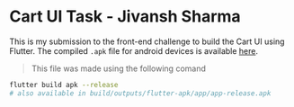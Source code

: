 # Cart UI Task - Jivansh Sharma

This is my submission to the front-end challenge to build the Cart UI using Flutter. The compiled `.apk` file for android devices is available [here](apk/jivansh-sharma.apk).

> This file was made using the following comand
```bash
flutter build apk --release
# also available in build/outputs/flutter-apk/app/app-release.apk
```

